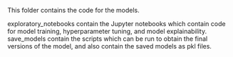 This folder contains the code for the models.

exploratory_notebooks contain the Jupyter notebooks which contain code for model training, hyperparameter tuning, and model explainability.
save_models contain the scripts which can be run to obtain the final versions of the model, and also contain the saved models as pkl files.
